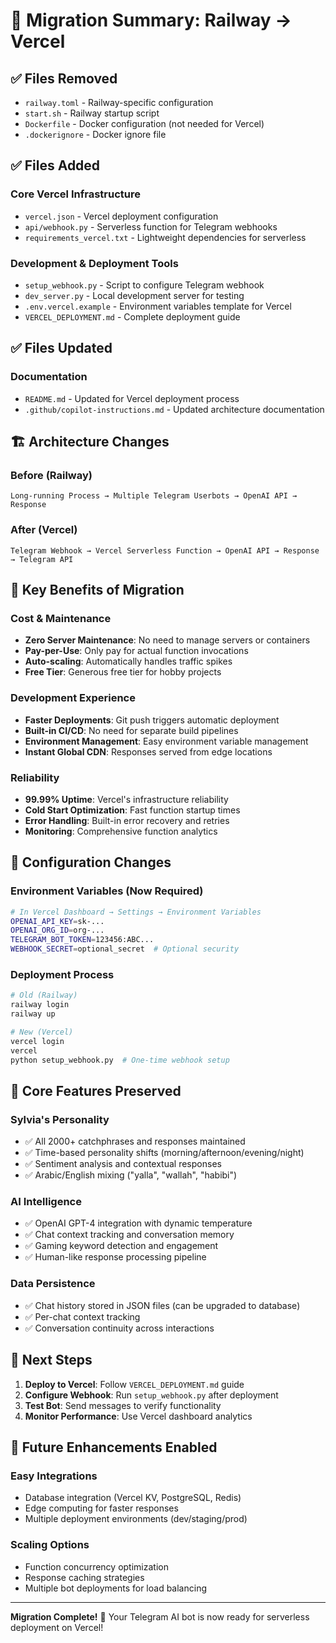 # 🔄 Migration Summary: Railway → Vercel

## ✅ Files Removed
- `railway.toml` - Railway-specific configuration
- `start.sh` - Railway startup script  
- `Dockerfile` - Docker configuration (not needed for Vercel)
- `.dockerignore` - Docker ignore file

## ✅ Files Added

### Core Vercel Infrastructure
- `vercel.json` - Vercel deployment configuration
- `api/webhook.py` - Serverless function for Telegram webhooks
- `requirements_vercel.txt` - Lightweight dependencies for serverless

### Development & Deployment Tools
- `setup_webhook.py` - Script to configure Telegram webhook
- `dev_server.py` - Local development server for testing
- `.env.vercel.example` - Environment variables template for Vercel
- `VERCEL_DEPLOYMENT.md` - Complete deployment guide

## ✅ Files Updated

### Documentation
- `README.md` - Updated for Vercel deployment process
- `.github/copilot-instructions.md` - Updated architecture documentation

## 🏗️ Architecture Changes

### Before (Railway)
```
Long-running Process → Multiple Telegram Userbots → OpenAI API → Response
```

### After (Vercel) 
```
Telegram Webhook → Vercel Serverless Function → OpenAI API → Response → Telegram API
```

## 🔑 Key Benefits of Migration

### Cost & Maintenance
- **Zero Server Maintenance**: No need to manage servers or containers
- **Pay-per-Use**: Only pay for actual function invocations
- **Auto-scaling**: Automatically handles traffic spikes
- **Free Tier**: Generous free tier for hobby projects

### Development Experience
- **Faster Deployments**: Git push triggers automatic deployment
- **Built-in CI/CD**: No need for separate build pipelines
- **Environment Management**: Easy environment variable management
- **Instant Global CDN**: Responses served from edge locations

### Reliability
- **99.99% Uptime**: Vercel's infrastructure reliability
- **Cold Start Optimization**: Fast function startup times
- **Error Handling**: Built-in error recovery and retries
- **Monitoring**: Comprehensive function analytics

## 🔧 Configuration Changes

### Environment Variables (Now Required)
```bash
# In Vercel Dashboard → Settings → Environment Variables
OPENAI_API_KEY=sk-...
OPENAI_ORG_ID=org-...
TELEGRAM_BOT_TOKEN=123456:ABC...
WEBHOOK_SECRET=optional_secret  # Optional security
```

### Deployment Process
```bash
# Old (Railway)
railway login
railway up

# New (Vercel)
vercel login
vercel
python setup_webhook.py  # One-time webhook setup
```

## 🎯 Core Features Preserved

### Sylvia's Personality
- ✅ All 2000+ catchphrases and responses maintained
- ✅ Time-based personality shifts (morning/afternoon/evening/night)
- ✅ Sentiment analysis and contextual responses
- ✅ Arabic/English mixing ("yalla", "wallah", "habibi")

### AI Intelligence
- ✅ OpenAI GPT-4 integration with dynamic temperature
- ✅ Chat context tracking and conversation memory
- ✅ Gaming keyword detection and engagement
- ✅ Human-like response processing pipeline

### Data Persistence
- ✅ Chat history stored in JSON files (can be upgraded to database)
- ✅ Per-chat context tracking
- ✅ Conversation continuity across interactions

## 🚀 Next Steps

1. **Deploy to Vercel**: Follow `VERCEL_DEPLOYMENT.md` guide
2. **Configure Webhook**: Run `setup_webhook.py` after deployment
3. **Test Bot**: Send messages to verify functionality
4. **Monitor Performance**: Use Vercel dashboard analytics

## 🔮 Future Enhancements Enabled

### Easy Integrations
- Database integration (Vercel KV, PostgreSQL, Redis)
- Edge computing for faster responses
- Multiple deployment environments (dev/staging/prod)

### Scaling Options
- Function concurrency optimization
- Response caching strategies
- Multiple bot deployments for load balancing

---

**Migration Complete!** 🎉 Your Telegram AI bot is now ready for serverless deployment on Vercel!